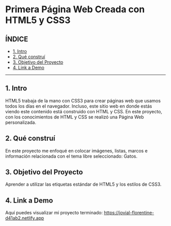 # Primera Página Web Creada con HTML5 y CSS3

## **ÍNDICE**

* [1. Intro](#)
* [2. Qué construí](#)
* [3. Objetivo del Proyecto](#)
* [4. Link a Demo](#)

****

## 1. Intro

HTML5 trabaja de la mano con CSS3 para crear páginas web que usamos todos los días en el navegador. Incluso, este sitio web en donde estás viendo este contenido está construido con HTML y CSS. En este proyecto, con los conocimientos de HTML y CSS se realizó una Página Web personalizada.

## 2. Qué construí

En este proyecto me enfoqué en colocar imágenes, listas, marcos e información relacionada con el tema libre seleccionado: Gatos.

## 3. Objetivo del Proyecto
Aprender a utilizar las etiquetas estándar de HTML5 y los estilos de CSS3.

## 4. Link a Demo
Aquí puedes visualizar mi proyecto terminado: https://jovial-florentine-d41ab2.netlify.app
